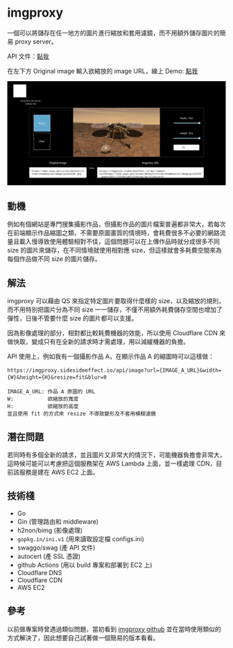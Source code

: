 # imgproxy

一個可以將儲存在任一地方的圖片進行縮放和套用濾鏡，而不用額外儲存圖片的簡易 proxy server。

API 文件：[點我](https://imgproxy.sidesideeffect.io/swagger/index.html)

在左下方 Original image 輸入欲縮放的 image URL，線上 Demo: [點我](https://imgproxy.sidesideeffect.io/)

![imgproxy demo image](https://raw.githubusercontent.com/shlason/imgproxy/docs/images/demo.png)

## 動機
例如有個網站是專門搜集攝影作品，但攝影作品的圖片檔案普遍都非常大，若每次在前端顯示作品縮圖之類，不需要原圖畫質的情境時，會耗費很多不必要的網路流量且載入慢導致使用體驗相對不佳，這個問題可以在上傳作品時就分成很多不同 size 的圖片來儲存，在不同情境就使用相對應 size，但這樣就會多耗費空間來為每個作品做不同 size 的圖片儲存。

## 解法
imgproxy 可以藉由 QS 來指定特定圖片要取得什麼樣的 size，以及縮放的規則，而不用特別把圖片分為不同 size 一一儲存，不僅不用額外耗費儲存空間也增加了彈性，日後不管要什麼 size 的圖片都可以支援。

因為影像處理的部分，相對都比較耗費機器的效能，所以使用 Cloudflare CDN 來做快取，變成只有在全新的請求時才需處理，用以減緩機器的負擔。

API 使用上，例如我有一個攝影作品 A，在顯示作品 A 的縮圖時可以這樣做：
```
https://imgproxy.sidesideeffect.io/api/image?url={IMAGE_A_URL}&width={W}&height={H}&resize=fit&blur=0

IMAGE_A_URL: 作品 A 原圖的 URL
W:           欲縮放的寬度
H:           欲縮放的高度
並且使用 fit 的方式來 resize 不導致變形及不套用模糊濾鏡
```

## 潛在問題
若同時有多個全新的請求，並且圖片又非常大的情況下，可能機器負擔會非常大，這時候可能可以考慮把這個服務架在 AWS Lambda 上面，並一樣處理 CDN，目前該服務是建在 AWS EC2 上面。

## 技術棧
- Go
- Gin (管理路由和 middleware)
- h2non/bimg (影像處理)
- `gopkg.in/ini.v1` (用來讀取設定檔 configs.ini)
- swaggo/swag (產 API 文件)
- autocert (產 SSL 憑證)
- github Actions (用以 build 專案和部署到 EC2 上)
- Cloudflare DNS
- Cloudflare CDN
- AWS EC2

## 參考
以前做專案時曾遇過類似問題，當初看到 [imgproxy github](https://github.com/imgproxy/imgproxy) 並在當時使用類似的方式解決了，因此想要自己試著做一個簡易的版本看看。
